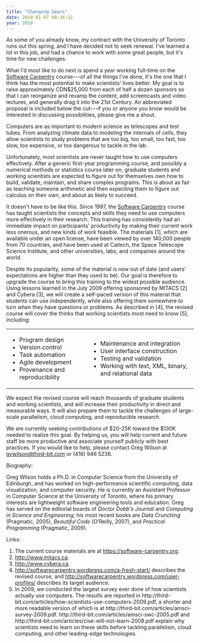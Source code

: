 ```yaml
---
title: "Changing Gears"
date: 2010-01-07 08:34:12
year: 2010
---
```

As some of you already know, my contract with the University of Toronto runs out this spring, and I have decided not to seek renewal. I've learned a lot in this job, and had a chance to work with some great people, but it's time for new challenges.

What I'd most like to do next is spend a year working full-time on the <a href="https://software-carpentry.org">Software Carpentry</a> course---of all the things I've done, it's the one that I think has the most potential to make scientists' lives better. My goal is to raise approximately CDN$25,000 from each of half a dozen sponsors so that I can reorganize and revamp the content, add screencasts and video lectures, and generally drag it into the 21st Century. An abbreviated proposal is included below the cut---if you or anyone you know would be interested in discussing possibilities, please give me a shout.

Computers are as important to modern science as telescopes and test tubes. From analyzing climate data to modeling the internals of cells, they allow scientists to study problems that are too big, too small, too fast, too slow, too expensive, or too dangerous to tackle in the lab.

Unfortunately, most scientists are never taught how to use computers effectively. After a generic first-year programming course, and possibly a numerical methods or statistics course later on, graduate students and working scientists are expected to figure out for themselves own how to build, validate, maintain, and share complex programs. This is about as fair as teaching someone arithmetic and then expecting them to figure out calculus on their own, and about as likely to succeed.

It doesn't have to be like this. Since 1997, the <a href="http://www.software-carpentry.org">Software Carpentry</a> course has taught scientists the concepts and skills they need to use computers more effectively in their research. This training has consistently had an immediate impact on participants' productivity by making their current work less onerous, and new kinds of work feasible. The materials [1], which are available under an open license, have been viewed by over 140,000 people from 70 countries, and have been used at Caltech, the Space Telescope Science Institute, and other universities, labs, and companies around the world.

Despite its popularity, some of the material is now out of date (and users' expectations are higher than they used to be). Our goal is therefore to upgrade the course to bring this training to the widest possible audience. Using lessons learned in the July 2009 offering sponsored by MITACS [2] and Cybera [3], we will create a self-paced version of this material that students can use independently, while also offering them somewhere to turn when they have questions or problems. As described in [4], the revised course will cover the thinks that working scientists most need to know [5], including:
<table border="0">
<tbody>
<tr>
<td>
<ul>
	<li>Program design</li>
	<li>Version control</li>
	<li>Task automation</li>
	<li>Agile development</li>
	<li>Provenance and reproducibility</li>
</ul>
</td>
<td>
<ul>
	<li>Maintenance and integration</li>
	<li>User interface construction</li>
	<li>Testing and validation</li>
	<li>Working with text, XML, binary,
and relational data</li>
</ul>
</td>
</tr>
</tbody></table>
We expect the revised course will reach thousands of graduate students and working scientists, and will increase their productivity in direct and measurable ways. It will also prepare them to tackle the challenges of large-scale parallelism, cloud computing, and reproducible research.

We are currently seeking contributions of $20-25K toward the $130K needed to realize this goal. By helping us, you will help current and future staff be more productive and associate yourself publicly with best practices. If you would like to help, please contact Greg Wilson at <a href="mailto:gvwilson@third-bit.com">gvwilson@third-bit.com</a> or (416) 946 5236.

Biography:

Greg Wilson holds a Ph.D. in Computer Science from the University of Edinburgh, and has worked on high-performance scientific computing, data visualization, and computer security. He is currently an Assistant Professor in Computer Science at the University of Toronto, where his primary interests are lightweight software engineering tools and education. Greg has served on the editorial boards of <em>Doctor Dobb's Journal</em> and <em>Computing in Science and Engineering</em>; his most recent books are <em>Data Crunching</em> (Pragmatic, 2005), <em>Beautiful Code</em> (O'Reilly, 2007), and <em>Practical Programming</em> (Pragmatic, 2009).

Links:
<ol>
	<li>The current course materials are at <a href="https://software-carpentry.org">https://software-carpentry.org</a>.</li>
	<li><a href="http://www.mitacs.ca">http://www.mitacs.ca</a>.</li>
	<li><a href="http://www.cybera.ca">http://www.cybera.ca</a>.</li>
	<li><a href="http://softwarecarpentry.wordpress.com/a-fresh-start/">http://softwarecarpentry.wordpress.com/a-fresh-start/</a> describes the revised course, and <a href="http://softwarecarpentry.wordpress.com/user-profiles/">http://softwarecarpentry.wordpress.com/user-profiles/</a> describes its target audience.</li>
	<li>In 2009, we conducted the largest survey ever done of how scientists actually use computers. The results are reported in http://third-bit.com/articles/how-scientists-use-computers-2009.pdf, a shorter and more readable version of which is at http://third-bit.com/articles/amsci-survey-2009.pdf. http://third-bit.com/articles/amsci-swc-2005.pdf and http://third-bit.com/articles/cise-will-not-learn-2008.pdf explain why scientists need to learn on these skills before tackling parallelism, cloud computing, and other leading-edge technologies.</li>
</ol>
